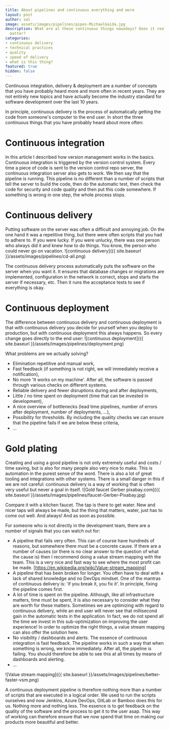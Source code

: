 ```yaml
---
title: About pipelines and continuous everything and more
layout: post
author: sal
image: assets/images/pipelines/pipes-MichaelGaida.jpg
description: What are al these continuous things nowadays? Does it really
  matter?
categories:
- continuous delivery
- technical practices
- quality
- speed of delivery
- what is this thing?
featured: true
hidden: false
---
```


Continuous integration, delivery & deployment are a number of concepts that you have probably heard more and more often in recent years. They are not entirely new topics and have actually become the industry standard for software development over the last 10 years.

In principle, continuous delivery is the process of automatically getting the code from someone's computer to the end user. In short the three continuous things that you have probably heard about more often:

# Continuous integration
In this article I described how version management works in the basics. Continuous integration is triggered by the version control system. Every time a piece of code is sent to the version control repo server, the continuous integration server also gets to work. We then say that the pipeline is running. This pipeline is no different than a number of scripts that tell the server to build the code, then do the automatic test, then check the code for security and code quality and then put this code somewhere. If something is wrong in one step, the whole process stops.

# Continuous delivery
Putting software on the server was often a difficult and annoying job. On the one hand it was a repetitive thing, but there were often scripts that you had to adhere to. If you were lucky. If you were unlucky, there was one person who always did it and knew how to do things. You know, the person who could never go on vacation.
![continuous delivery]({{ site.baseurl }}/assets/images/pipelines/cd-all.png)

The continuous delivery process automatically puts the software on the server when you want it. It ensures that database changes or migrations are implemented, configuration in the network is correct, stops and starts the server if necessary, etc. Then it runs the acceptance tests to see if everything is okay.

# Continuous deployment
The difference between continuous delivery and continuous deployment is that with continuous delivery you decide for yourself when you deploy to production, but with continuous deployment this always happens. So every change goes directly to the end user:
![continuous deployment]({{ site.baseurl }}/assets/images/pipelines/deployment.png)

What problems are we actually solving?
* Elimination repetitive and manual work, 
* Fast feedback (if something is not right, we will immediately receive a notification),
* No more 'It works on my machine'. After all, the software is passed through various checks on different systems. 
* Reliable delivery and fewer disruptions during and after deployments,
* Little / no time spent on deployment (time that can be invested in development),
* A nice overview of bottlenecks (lead time pipelines, number of errors after deployment, number of deployments, ...),
* Possibility for thresholds. By including the quality checks we can ensure that the pipeline fails if we are below these criteria,
* ...

# Gold plating
Creating and using a good pipeline is not only extremely useful and costs / time saving, but is also for many people also very nice to make. This is automation in the purest sense of the word. There is also a lot of great tooling and integrations with other systems. There is a small danger in this if we are not careful: continuous delivery is a way of working that is often very useful but never a goal in itself.
![Gold faucet Gerber pixabay.com]({{ site.baseurl }}/assets/images/pipelines/faucet-Gerber-Pixabay.jpg)

Compare it with a kitchen faucet. The tap is there to get water. New and nicer taps will always be made, but the thing that matters, water, just has to come out well. And always! And as soon as possible.

For someone who is not directly in the development team, there are a number of signals that you can watch out for:
* A pipeline that fails very often. This can of course have hundreds of reasons, but somewhere there must be a concrete cause. If there are a number of causes (or there is no clear answer to the question of what the cause is) then I recommend doing a value stream mapping with the team. This is a very nice and fast way to see where the most profit can be made. [https://en.wikipedia.org/wiki/Value-stream_mapping]
* A pipeline that has been broken for longer. You often have to deal with a lack of shared knowledge and no DevOps mindset. One of the mantras of continuous delivery is: 'if you break it, you fix it'. In principle, fixing the pipeline comes first.
* A lot of time is spent on the pipeline. Although, like all infrastructure matters, time must be spent, it is also necessary to consider what they are worth for these matters. Sometimes we are optimizing with regard to continuous delivery, while an end user will never see that millisecond gain in the automatic tests in the application. In fact, we do not spend all the time we invest in this sub-optimization on improving the user experience! In order to optimize the right things, a value stream mapping can also offer the solution here.
* No visibility / dashboards and alerts. The essence of continuous integration is fast feedback. The pipeline works in such a way that when something is wrong, we know immediately. After all, the pipeline is failing. You should therefore be able to see this at all times by means of dashboards and alerting.  
* …

![Value stream mapping]({{ site.baseurl }}/assets/images/pipelines/better-faster-vsm.png)

A continuous deployment pipeline is therefore nothing more than a number of scripts that are executed in a logical order. We used to run the scripts ourselves and now Jenkins, Azure DevOps, GitLab or Bamboo does this for us. Nothing more and nothing less. The essence is to get feedback on the quality of the software and the process to get it to the user asap. This way of working can therefore ensure that we now spend that time on making our products more beautiful and better.
